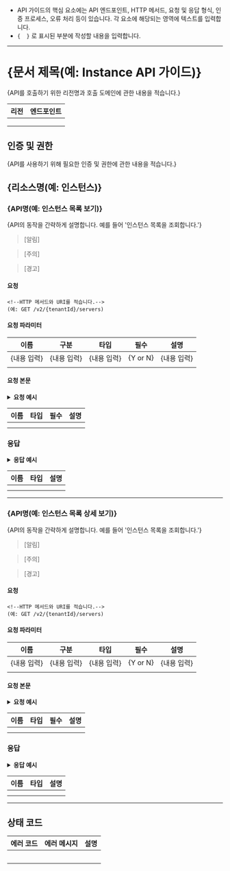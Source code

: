  
* API 가이드의 핵심 요소에는 API 엔드포인트, HTTP 메서드, 요청 및 응답 형식, 인증 프로세스, 오류 처리 등이 있습니다. 각 요소에 해당되는 영역에 텍스트를 입력합니다.
* `{  }` 로 표시된 부분에 작성할 내용을 입력합니다.

---


# {문서 제목(예: Instance API 가이드)}

{API를 호출하기 위한 리전명과 호출 도메인에 관한 내용을 적습니다.}

| 리전 | 엔드포인트 |
| --- | --- |
|  |  |
|  |  |
|  |  |

## 인증 및 권한
{API를 사용하기 위해 필요한 인증 및 권한에 관한 내용을 적습니다.}

## {리소스명(예: 인스턴스)}

### {API명(예: 인스턴스 목록 보기)}

{API의 동작을 간략하게 설명합니다. 예를 들어 '인스턴스 목록을 조회합니다.'}

<!-- 알림, 주의, 경고 등 본문과 구별된 Hint의 내용을 작성합니다. -->

> [알림]
> <!-- API를 사용할 때 사용자가 알아 두면 좋을 참고 사항이나 추가 정보를 제공할 때 사용합니다.-->

> [주의]
> <!--API를 사용할 때 따르지 않을 경우 서비스의 비정상 또는 비효율적 동작이 발생할 수 있는 주의 사항을 표기할 때 사용합니다.-->

> [경고]
> <!--API를 사용할 때 따르지 않을 경우 리소스나 데이터의 손실, 과도한 과금, 재산상 피해 등이 발생할 수 있는 경고 사항을 표기할 때 사용합니다.-->

#### 요청

```
<!--HTTP 메서드와 URI를 적습니다.-->
(예: GET /v2/{tenantId}/servers)
```

#### 요청 파라미터

| 이름      | 구분    | 타입       | 필수    | 설명      |
|---------|-------|----------|-------|---------|
| {내용 입력} | {내용 입력} | {내용 입력} | {Y or N} | {내용 입력} |
|         |       |          |       |         |

#### 요청 본문

<!--요청 본문을 요구하지 않는다면 "이 API는 요청 본문을 요구하지 않습니다"로 입력합니다.-->

<details>
<summary><strong>요청 예시</strong></summary>


```

{코드 입력}

```
</details>

<!--요청 본문의 필드를 설명합니다.-->

| 이름 |  타입 | 필수 | 설명 |
| --- | --- | --- | --- | 
|  |  |  |  |  
|  |  |  |  |  

### 응답

<!--응답 본문을 반환하지 않는다면 "이 API는 응답 본문을 반환하지 않습니다"로 입력합니다.-->

<details>
<summary><strong>응답 예시</strong></summary>

```

{코드 입력}

```
</details>
 
<!--응답 본문의 필드를 설명합니다.-->

| 이름 |  타입 | 설명 |
| --- | --- | --- | 
|  |  |  |  
|  |  |  |  

---

### {API명(예: 인스턴스 목록 상세 보기)}

{API의 동작을 간략하게 설명합니다. 예를 들어 '인스턴스 목록을 조회합니다.'}

> [알림]
> <!-- API를 사용할 때 사용자가 알아 두면 좋을 참고 사항이나 추가 정보를 제공할 때 사용합니다.-->

> [주의]
> <!--API를 사용할 때 따르지 않을 경우 서비스의 비정상 또는 비효율적 동작이 발생할 수 있는 주의 사항을 표기할 때 사용합니다.-->

> [경고]
> <!--API를 사용할 때 따르지 않을 경우 리소스나 데이터의 손실, 과도한 과금, 재산상 피해 등이 발생할 수 있는 경고 사항을 표기할 때 사용합니다.-->

#### 요청

```
<!--HTTP 메서드와 URI를 적습니다.-->
(예: GET /v2/{tenantId}/servers)
```

#### 요청 파라미터

| 이름      | 구분    | 타입       | 필수    | 설명      |
|---------|-------|----------|-------|---------|
| {내용 입력} | {내용 입력} | {내용 입력} | {Y or N} | {내용 입력} |
|         |       |          |       |         |

#### 요청 본문

<!--요청 본문을 요구하지 않는다면 "이 API는 요청 본문을 요구하지 않습니다"로 입력합니다.-->

<details>
<summary><strong>요청 예시</strong></summary>

```

{코드 입력}

```
</details>

<!--요청 본문의 필드를 설명합니다. 요청 본문이 없다면 생략합니다.-->

| 이름 |  타입 | 필수 | 설명 |
| --- | --- | --- | --- | 
|  |  |  |  |  
|  |  |  |  |  

### 응답

<!--응답 본문을 반환하지 않는다면 "이 API는 응답 본문을 반환하지 않습니다"로 입력합니다.-->

<details>
<summary><strong>응답 예시</strong></summary>

```

{코드 입력}

```
</details>
 
<!--응답 본문의 필드를 설명합니다. 요청 본문이 없다면 생략합니다.-->

| 이름 |  타입 | 설명 |
| --- | --- | --- | 
|  |  |  |  
|  |  |  |  

---

## 상태 코드

<!--상태 코드에 대해 작성합니다. 상태 코드에 대한 별도의 문서가 있다면 "{서비스명} 상태 코드는 상태 코드 문서를 참고하시기 바랍니다."로 입력합니다.-->


| 에러 코드 | 에러 메시지 | 설명 | 
| --- | --- | --- |
|  |  |  |  
|  |  |  |  
|  |  |  |  
|  |  |  |  
|  |  |  |
